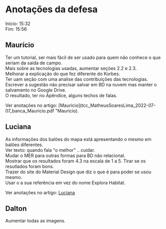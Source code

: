 # Anotações da defesa

Início: 15:32  
Fim: 15:56  

## Maurício

Ter um tutorial, ser mais fácil de ser usado para quem não conhece o que seriam da saída de campo.  
Mais sobre as tecnologias usadas, aumentar seções 2.2 e 2.3.  
Melhorar a explicação do que fez diferente do Korbes.  
Ter uam seção com uma analise das contribuições das tecnologias.  
Escrever a sugestão não precisar salvar em BD na nuvem mas manter o salvamento no Google Drive.  
O resultado, ter no Apêndice, alguns techos de falas.  

Ver anotações no artigo: [Mauricio](tcc_MatheusSoaresLima_2022-07-07_banca_Mauricio.pdf "Mauricio).  

## Luciana

As informações dos balões do mapa está apresentando o mesmo em balões diferentes.  
Ver texto: quando fala "o melhor" .. cuidar.  
Mudar o MER para outras formas para BD não relacional.  
Mostrar que os resultados foram 4.3 na escala de 1 a 5. Tirar se os resutlados foram bons.  
Trazer do site do Material Design que diz o que é para poder se usou mesmo.  
Usar o a sua referência em vez do nome Explora Habitat.  

Ver anotações no artigo: [Luciana](tcc_MatheusSoaresLima_2022-07-07_banca_Luciana.pdf "Luciana")  

## Dalton

Aumentar todas as imagens.  
